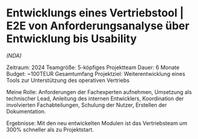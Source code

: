 # Entwicklungs eines Vertriebstool | E2E von Anforderungsanalyse über Entwicklung bis Usability
_(NDA)_

Zeitraum: 2024
Teamgröße: 5-köpfiges Projektteam
Dauer: 6 Monate
Budget: ~100TEUR Gesamtumfang
Projektziel: Weiterentwicklung eines Tools zur Unterstützung des operativen Vertriebs

Meine Rolle: Anforderungen der Fachexperten aufnehmen, Umsetzung als technischer Lead, Anleitung des internen Entwicklers, Koordination der involvierten Fachabteilungen, Schulung der Nutzer, Erstellen der Dokumentation.

Ergebnisse: Mit den neu entwickelten Modulen ist das Vertriebsteam um 300% schneller als zu Projektstart.